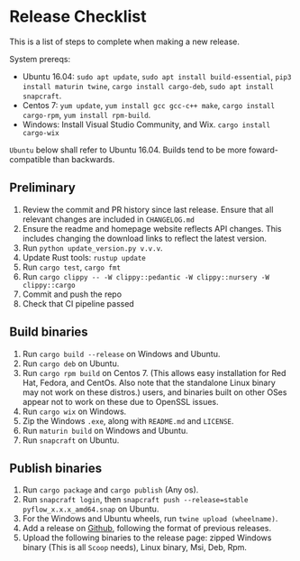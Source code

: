 # Release Checklist

This is a list of steps to complete when making a new release.

System prereqs:
- Ubuntu 16.04: `sudo apt update`, `sudo apt install build-essential`, 
`pip3 install maturin twine`, `cargo install cargo-deb`, `sudo apt install snapcraft`.
- Centos 7: `yum update`, `yum install gcc gcc-c++ make`,
 `cargo install cargo-rpm`, `yum install rpm-build`.
- Windows: Install Visual Studio Community, and Wix. `cargo install cargo-wix`

`Ubuntu` below shall refer to Ubuntu 16.04. Builds tend to be more foward-compatible
than backwards.

## Preliminary
1. Review the commit and PR history since last release. Ensure that all relevant
changes are included in `CHANGELOG.md`
1. Ensure  the readme and homepage website reflects API changes. This includes changing the download
links to reflect the latest version.
1. Run `python update_version.py v.v.v`.
1. Update Rust tools: `rustup update`
1. Run `cargo test`, `cargo fmt`
1. Run `cargo clippy -- -W clippy::pedantic -W clippy::nursery -W clippy::cargo`
1. Commit and push the repo
1. Check that CI pipeline passed

## Build binaries
1. Run `cargo build --release` on Windows and Ubuntu.
1. Run `cargo deb` on Ubuntu.
1. Run `cargo rpm build` on Centos 7. (This allows easy installation for Red Hat, Fedora, and CentOs.
Also note that the standalone Linux binary may not work on these distros.)
users, and binaries built on other OSes appear not to work on these due to OpenSSL issues.
1. Run `cargo wix` on Windows.
1. Zip the Windows `.exe`, along with `README.md` and `LICENSE`.
1. Run `maturin build` on Windows and Ubuntu.
1. Run `snapcraft` on Ubuntu.

## Publish binaries
1. Run `cargo package` and `cargo publish` (Any os).
1. Run `snapcraft login`, then `snapcraft push --release=stable pyflow_x.x.x_amd64.snap` on Ubuntu.
1. For the Windows and Ubuntu wheels, run `twine upload (wheelname)`.
1. Add a release on [Github](https://github.com/David-OConnor/seed/releases), following the format of previous releases.
1. Upload the following binaries to the release page: zipped Windows binary (This is all `Scoop` needs),
 Linux binary, Msi, Deb, Rpm.
